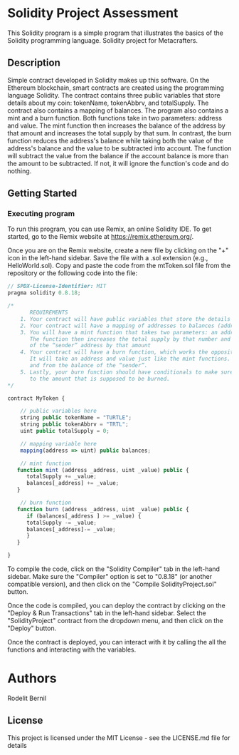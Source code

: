 # Solidity Project Assessment

This Solidity program is a simple program that illustrates the basics of the Solidity programming language. Solidity project for Metacrafters.

## Description

Simple contract developed in Solidity makes up this software. On the Ethereum blockchain, smart contracts are created using the programming language Solidity. The contract contains three public variables that store details about my coin: tokenName, tokenAbbrv, and totalSupply. The contract also contains a mapping of balances. The program also contains a mint and a burn function. Both functions take in two parameters: address and value. The mint function then increases the balance of the address by that amount and increases the total supply by that sum. In contrast, the burn function reduces the address's balance while taking both the value of the address's balance and the value to be subtracted into account. The function will subtract the value from the balance if the account balance is more than the amount to be subtracted. If not, it will ignore the function's code and do nothing.

## Getting Started

### Executing program

To run this program, you can use Remix, an online Solidity IDE. To get started, go to the Remix website at https://remix.ethereum.org/.

Once you are on the Remix website, create a new file by clicking on the "+" icon in the left-hand sidebar. Save the file with a .sol extension (e.g., HelloWorld.sol). Copy and paste the code from the mtToken.sol file from the repository or the following code into the file:

```javascript
// SPDX-License-Identifier: MIT
pragma solidity 0.8.18;

/*
       REQUIREMENTS
    1. Your contract will have public variables that store the details about your coin (Token Name, Token Abbrv., Total Supply)
    2. Your contract will have a mapping of addresses to balances (address => uint)
    3. You will have a mint function that takes two parameters: an address and a value. 
       The function then increases the total supply by that number and increases the balance 
       of the “sender” address by that amount
    4. Your contract will have a burn function, which works the opposite of the mint function, as it will destroy tokens. 
       It will take an address and value just like the mint functions. It will then deduct the value from the total supply 
       and from the balance of the “sender”.
    5. Lastly, your burn function should have conditionals to make sure the balance of "sender" is greater than or equal 
       to the amount that is supposed to be burned.
*/

contract MyToken {

    // public variables here
    string public tokenName = "TURTLE";
    string public tokenAbbrv = "TRTL";
    uint public totalSupply = 0;

    // mapping variable here
    mapping(address => uint) public balances;

    // mint function
   function mint (address _address, uint _value) public {
      totalSupply += _value;
      balances[_address] += _value;
   } 

    // burn function
   function burn (address _address, uint _value) public {
      if (balances[_address ] >= _value) {
      totalSupply -= _value;
      balances[_address]-= _value;
      }
   } 

}

```

To compile the code, click on the "Solidity Compiler" tab in the left-hand sidebar. Make sure the "Compiler" option is set to "0.8.18" (or another compatible version), and then click on the "Compile SolidityProject.sol" button.

Once the code is compiled, you can deploy the contract by clicking on the "Deploy & Run Transactions" tab in the left-hand sidebar. Select the "SolidityProject" contract from the dropdown menu, and then click on the "Deploy" button.

Once the contract is deployed, you can interact with it by calling the all the functions and interacting with the variables.

# Authors

Rodelit Bernil

## License

This project is licensed under the MIT License - see the LICENSE.md file for details
